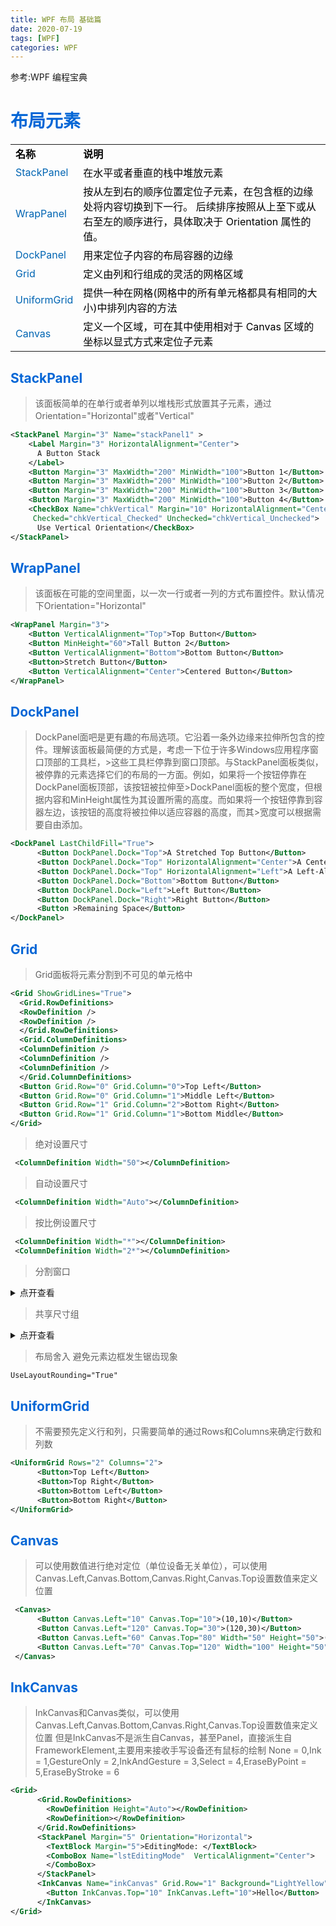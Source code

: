 ```yaml
---
title: WPF 布局 基础篇
date: 2020-07-19
tags: [WPF]
categories: WPF
---
```

<!-- more -->
参考:WPF 编程宝典
# <span style="color:#0366d6;">布局元素</span>
<table style="color:#0065b3;width:100%;border:0px;" >
<tr>
<td style="width:15%;border-left:0px;border-right:0px;color:black;font-weight:bold;">名称</td>
<td style="width:85%;border-left:0px;border-right:0px;color:black;font-weight:bold;">说明</td>
</tr>
<tr>
<td style="width:15%;border-left:0px;color:#0065b3;border-right:0px;">StackPanel</td>
<td style="width:85%;border-left:0px;color:black;border-right:0px;">在水平或者垂直的栈中堆放元素</td>
</tr>
<tr>
<td style="width:15%;border-left:0px;color:#0065b3;border-right:0px;">WrapPanel</td>
<td style="width:85%;border-left:0px;color:black;border-right:0px;">按从左到右的顺序位置定位子元素，在包含框的边缘处将内容切换到下一行。 后续排序按照从上至下或从右至左的顺序进行，具体取决于 Orientation 属性的值。</td>
</tr>
<tr>
<td style="width:15%;border-left:0px;color:#0065b3;border-right:0px;">DockPanel</td>
<td style="width:85%;border-left:0px;color:black;border-right:0px;">用来定位子内容的布局容器的边缘</td>
</tr>
<tr>
<td style="width:15%;border-left:0px;color:#0065b3;border-right:0px;">Grid</td>
<td style="width:85%;border-left:0px;color:black;border-right:0px;">定义由列和行组成的灵活的网格区域</td>
</tr>
<tr>
<td style="width:15%;border-left:0px;color:#0065b3;border-right:0px;">UniformGrid</td>
<td style="width:85%;border-left:0px;color:black;border-right:0px;">提供一种在网格(网格中的所有单元格都具有相同的大小)中排列内容的方法</td>
</tr>
<tr>
<td style="width:15%;border-left:0px;color:#0065b3;border-right:0px;">Canvas</td>
<td style="width:85%;border-left:0px;color:black;border-right:0px;">定义一个区域，可在其中使用相对于 Canvas 区域的坐标以显式方式来定位子元素</td>
</tr>
</table>

## <span style="color:#0366d6;">StackPanel</span>
>该面板简单的在单行或者单列以堆栈形式放置其子元素，通过 Orientation="Horizontal"或者"Vertical"
```xml
<StackPanel Margin="3" Name="stackPanel1" >
    <Label Margin="3" HorizontalAlignment="Center">
      A Button Stack
    </Label>
    <Button Margin="3" MaxWidth="200" MinWidth="100">Button 1</Button>
    <Button Margin="3" MaxWidth="200" MinWidth="100">Button 2</Button>
    <Button Margin="3" MaxWidth="200" MinWidth="100">Button 3</Button>
    <Button Margin="3" MaxWidth="200" MinWidth="100">Button 4</Button>
    <CheckBox Name="chkVertical" Margin="10" HorizontalAlignment="Center"
     Checked="chkVertical_Checked" Unchecked="chkVertical_Unchecked">
      Use Vertical Orientation</CheckBox>            
</StackPanel>
```
## <span style="color:#0366d6;">WrapPanel</span>
>该面板在可能的空间里面，以一次一行或者一列的方式布置控件。默认情况下Orientation="Horizontal"
```xml
<WrapPanel Margin="3">
    <Button VerticalAlignment="Top">Top Button</Button>
    <Button MinHeight="60">Tall Button 2</Button>
    <Button VerticalAlignment="Bottom">Bottom Button</Button>
    <Button>Stretch Button</Button>
    <Button VerticalAlignment="Center">Centered Button</Button>   
</WrapPanel>
```
## <span style="color:#0366d6;">DockPanel</span>
>DockPanel面吧是更有趣的布局选项。它沿着一条外边缘来拉伸所包含的控件。理解该面板最简便的方式是，考虑一下位于许多Windows应用程序窗口顶部的工具栏，>这些工具栏停靠到窗口顶部。与StackPanel面板类似，被停靠的元素选择它们的布局的一方面。例如，如果将一个按钮停靠在DockPanel面板顶部，该按钮被拉伸至>DockPanel面板的整个宽度，但根据内容和MinHeight属性为其设置所需的高度。而如果将一个按钮停靠到容器左边，该按钮的高度将被拉伸以适应容器的高度，而其>宽度可以根据需要自由添加。
```xml
<DockPanel LastChildFill="True">
      <Button DockPanel.Dock="Top">A Stretched Top Button</Button>
      <Button DockPanel.Dock="Top" HorizontalAlignment="Center">A Centered Top Button</Button>
      <Button DockPanel.Dock="Top" HorizontalAlignment="Left">A Left-Aligned Top Button</Button>
      <Button DockPanel.Dock="Bottom">Bottom Button</Button>
      <Button DockPanel.Dock="Left">Left Button</Button>
      <Button DockPanel.Dock="Right">Right Button</Button>
      <Button >Remaining Space</Button>
</DockPanel>
```
## <span style="color:#0366d6;">Grid</span>
>Grid面板将元素分割到不可见的单元格中
```xml
<Grid ShowGridLines="True">
  <Grid.RowDefinitions>
  <RowDefinition />
  <RowDefinition />
  </Grid.RowDefinitions>
  <Grid.ColumnDefinitions>
  <ColumnDefinition />
  <ColumnDefinition />
  <ColumnDefinition />
  </Grid.ColumnDefinitions>
  <Button Grid.Row="0" Grid.Column="0">Top Left</Button>
  <Button Grid.Row="0" Grid.Column="1">Middle Left</Button>
  <Button Grid.Row="1" Grid.Column="2">Bottom Right</Button>
  <Button Grid.Row="1" Grid.Column="1">Bottom Middle</Button>
</Grid>
```
>绝对设置尺寸
```xml
 <ColumnDefinition Width="50"></ColumnDefinition>
```
>自动设置尺寸
```xml
 <ColumnDefinition Width="Auto"></ColumnDefinition>
```
>按比例设置尺寸
```xml
 <ColumnDefinition Width="*"></ColumnDefinition>
 <ColumnDefinition Width="2*"></ColumnDefinition>
```
>分割窗口
<details>
<summary>点开查看</summary>
```xml
<Grid>
  <Grid.RowDefinitions>
  <RowDefinition></RowDefinition>
  <RowDefinition></RowDefinition>
  </Grid.RowDefinitions>
  <Grid.ColumnDefinitions>
  <ColumnDefinition MinWidth="100"></ColumnDefinition>
  <ColumnDefinition Width="Auto"></ColumnDefinition>
  <ColumnDefinition MinWidth="50"></ColumnDefinition>
  </Grid.ColumnDefinitions>
  <Button Grid.Row="0" Grid.Column="0" Margin="3">Left</Button>
  <Button Grid.Row="0" Grid.Column="2" Margin="3">Right</Button>
  <Button Grid.Row="1" Grid.Column="0" Margin="3">Left</Button>
  <Button Grid.Row="1" Grid.Column="2" Margin="3">Right</Button>
  <GridSplitter Grid.Row="0" Grid.Column="1" Grid.RowSpan="2"                
                  Width="3" VerticalAlignment="Stretch" HorizontalAlignment="Center"
                  ShowsPreview="False"></GridSplitter>

</Grid>
```
</details>


>共享尺寸组
<details>
<summary>点开查看</summary>
```xml
<Grid Margin="3" Grid.IsSharedSizeScope="True">
<Grid.RowDefinitions>
    <RowDefinition />
    <RowDefinition Height="Auto" />
    <RowDefinition />
</Grid.RowDefinitions>
<Grid
    Grid.Row="0"
    Margin="3"
    Background="LightYellow"
    ShowGridLines="True">
    <Grid.ColumnDefinitions>
        <ColumnDefinition Width="Auto" SharedSizeGroup="TextLabel" />
        <ColumnDefinition Width="Auto" />
        <ColumnDefinition />
    </Grid.ColumnDefinitions>
    <Label Margin="5">A very long bit of text</Label>
    <!-- <GridSplitter Grid.Column="1" VerticalAlignment="Stretch" HorizontalAlignment="Center" Width="10"></GridSplitter> -->
    <Label Grid.Column="1" Margin="5">More text</Label>
    <TextBox Grid.Column="2" Margin="5">A text box</TextBox>
</Grid>
<Label Grid.Row="1">Some text in between the two grids...</Label>
<Grid
    Grid.Row="2"
    Margin="3"
    Background="LightYellow"
    ShowGridLines="True">
    <Grid.ColumnDefinitions>
        <ColumnDefinition Width="Auto" SharedSizeGroup="TextLabel" />
        <ColumnDefinition />
    </Grid.ColumnDefinitions>
    <Label Margin="5">Short</Label>
    <TextBox Grid.Column="1" Margin="5">A text box</TextBox>
</Grid>
</Grid>
```
</details>


>布局舍入
>避免元素边框发生锯齿现象
```xml
UseLayoutRounding="True"
```
## <span style="color:#0366d6;">UniformGrid</span>
>不需要预先定义行和列，只需要简单的通过Rows和Columns来确定行数和列数
```xml
<UniformGrid Rows="2" Columns="2">
      <Button>Top Left</Button>
      <Button>Top Right</Button>
      <Button>Bottom Left</Button>
      <Button>Bottom Right</Button>
</UniformGrid>
```
## <span style="color:#0366d6;">Canvas</span>
>可以使用数值进行绝对定位（单位设备无关单位），可以使用Canvas.Left,Canvas.Bottom,Canvas.Right,Canvas.Top设置数值来定义位置

```xml
 <Canvas>
      <Button Canvas.Left="10" Canvas.Top="10">(10,10)</Button>
      <Button Canvas.Left="120" Canvas.Top="30">(120,30)</Button>
      <Button Canvas.Left="60" Canvas.Top="80" Width="50" Height="50">(60,80)</Button>
      <Button Canvas.Left="70" Canvas.Top="120" Width="100" Height="50">(70,120)</Button>
 </Canvas>
```
## <span style="color:#0366d6;">InkCanvas</span>
>InkCanvas和Canvas类似，可以使用Canvas.Left,Canvas.Bottom,Canvas.Right,Canvas.Top设置数值来定义位置
但是InkCanvas不是派生自Canvas，甚至Panel，直接派生自FrameworkElement,主要用来接收手写设备还有鼠标的绘制
None = 0,Ink = 1,GestureOnly = 2,InkAndGesture = 3,Select = 4,EraseByPoint = 5,EraseByStroke = 6
```xml
<Grid>
      <Grid.RowDefinitions>
        <RowDefinition Height="Auto"></RowDefinition>
        <RowDefinition></RowDefinition>
      </Grid.RowDefinitions>
      <StackPanel Margin="5" Orientation="Horizontal">
        <TextBlock Margin="5">EditingMode: </TextBlock>
        <ComboBox Name="lstEditingMode"  VerticalAlignment="Center">          
        </ComboBox>
      </StackPanel>      
      <InkCanvas Name="inkCanvas" Grid.Row="1" Background="LightYellow" EditingMode="{Binding ElementName=lstEditingMode,Path=SelectedItem}">
        <Button InkCanvas.Top="10" InkCanvas.Left="10">Hello</Button>       
      </InkCanvas>
</Grid>
```